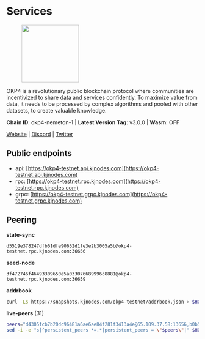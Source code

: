 # Services

<figure><img src="https://raw.githubusercontent.com/kj89/testnet_manuals/main/pingpub/logos/okp4.png" width="150" alt=""><figcaption></figcaption></figure>

OKP4 is a revolutionary public blockchain protocol where communities are incentivized to  share data and services confidently. To maximize value from data, it needs to be processed  by complex algorithms and pooled with other datasets, to create valuable knowledge.

**Chain ID**: okp4-nemeton-1 | **Latest Version Tag**: v3.0.0 | **Wasm**: OFF

[Website](https://okp4.network) | [Discord](https://discord.gg/okp4) | [Twitter](https://twitter.com/OKP4_Protocol)


## Public endpoints

* api: [https://okp4-testnet.api.kjnodes.com](https://okp4-testnet.api.kjnodes.com)
* rpc: [https://okp4-testnet.rpc.kjnodes.com](https://okp4-testnet.rpc.kjnodes.com)
* grpc: [https://okp4-testnet.grpc.kjnodes.com](https://okp4-testnet.grpc.kjnodes.com)

## Peering

**state-sync**

```text
d5519e378247dfb61dfe90652d1fe3e2b3005a5b@okp4-testnet.rpc.kjnodes.com:36656
```

**seed-node**

```text
3f472746f46493309650e5a033076689996c8881@okp4-testnet.rpc.kjnodes.com:36659
```

**addrbook**
```bash
curl -Ls https://snapshots.kjnodes.com/okp4-testnet/addrbook.json > $HOME/.okp4d/config/addrbook.json
```

**live-peers** (31)
```bash
peers="d4305fcb7b20dc96481a6ae6ae84f281f3413a4e@65.109.37.58:13656,b0b56d944cf1cc569a1e77e0923e075bad94d755@141.95.145.41:28656,2bfd405e8f0f176428e2127f98b5ec53164ae1f0@142.132.149.118:26656,d5519e378247dfb61dfe90652d1fe3e2b3005a5b@65.109.68.190:36656,99f6675049e22a0216af0e2447e7a4c5021874cd@142.132.132.200:28656,854cc8b83a48ba4394c1940b57d0f42ec013e033@38.242.251.204:26656,ba469aac96159dbb49844406423180618d267007@65.108.120.21:26113,cc8bc81fea49a6a412992bb3e2c3f211d9e675c8@88.99.161.162:21656,ebc272824924ea1a27ea3183dd0b9ba713494f83@95.214.55.198:26996,82bb185819e5cf2bb6a9896447672efca27f28cb@65.109.15.202:26656,8cdeb85dada114c959c36bb59ce258c65ae3a09c@88.198.242.163:36656,6bc178290d0773e244cf04598a3919d7a9391bf1@65.109.131.71:36656,f17338ec41b1b68b07063984feb407d9038cf78b@65.108.142.47:26616,5c2a752c9b1952dbed075c56c600c3a79b58c395@95.214.55.232:26996,034c2fbca12a8ced548d3225bcd21bdf1216a1b3@65.109.49.163:11203,2f6d5a319ebee0201dff4a0e3b7526d0863a4d32@65.109.85.225:6070,8a7605d8ae4338de5b7a0d5c70244ce05e377630@85.10.200.221:26656,d1a0ff9bd7ea1ebd06bc7158f3523f5e557328be@163.172.131.169:26656,be9841ace1d71a4c7681918ee39f5e00d8e96a82@213.239.216.252:36656,126dc25a6a5aa0cfa83010550dfb3c5a1a861755@65.108.201.15:21337,24fbac02738005cfa9d8263d01dc7cc113d6b708@162.248.225.244:26656,74349a1cb9479b291866debe2042de8a2e88b850@65.108.233.109:17656,66a75c374c274733bfa3050277cdb43db3fcee56@147.182.229.52:26656,b7e01ffbe25214f24bb42f0e805d02940a7224df@194.163.172.115:17656,307fb25cd6998d0d5bd1d947571f6043c6bb4069@65.109.31.114:2280,e676fad27d970abede25b0469676b05ea83e5f04@144.168.47.230:36656,9d1482bc31fb4578a5c7f7f65c4e0aaf2dfc2336@213.239.215.77:36656,2c6b5af41689145abb85f95cb49131ae9e193142@217.13.223.167:61356,fff0a8c202befd9459ff93783a0e7756da305fe3@38.242.150.63:16656,ade4d8bc8cbe014af6ebdf3cb7b1e9ad36f412c0@176.9.82.221:17656,5ed1edac2d35c91577b34f6002c85927027058b9@95.217.202.49:30656"
sed -i -e "s|^persistent_peers *=.*|persistent_peers = \"$peers\"|" $HOME/.okp4d/config/config.toml
```
